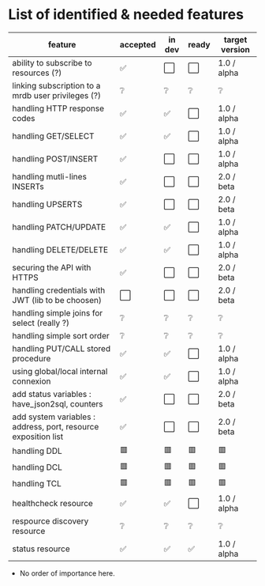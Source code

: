 # List of identified & needed features
| feature | accepted | in dev | ready | target version | 
|------|------|------|------|-----|
| ability to subscribe to resources (?) | :white_check_mark: | :white_large_square: | :white_large_square: | 1.0 / alpha |
| linking subscription to a mrdb user privileges (?) | :grey_question: | :grey_question: | :grey_question: | :grey_question: |    
| handling HTTP response codes | :white_check_mark: | :white_check_mark: | :white_large_square: | 1.0 / alpha |
| handling GET/SELECT | :white_check_mark: | :white_check_mark: | :white_large_square: | 1.0 / alpha |
| handling POST/INSERT | :white_check_mark: | :white_large_square: | :white_large_square: | 1.0 / alpha |
| handling mutli-lines INSERTs | :white_check_mark: | :white_large_square: | :white_large_square: | 2.0 / beta |
| handling UPSERTS | :white_check_mark: | :white_large_square: | :white_large_square: | 2.0 / beta |
| handling PATCH/UPDATE | :white_check_mark: | :white_check_mark: | :white_large_square: | 1.0 / alpha | 
| handling DELETE/DELETE | :white_check_mark: | :white_check_mark: | :white_large_square: | 1.0 / alpha |
| securing the API with HTTPS | :white_check_mark: | :white_large_square: | :white_large_square: | 2.0 / beta |
| handling credentials with JWT (lib to be choosen) | :white_large_square: | :white_large_square: | :white_large_square: | 2.0 / beta |
| handling simple joins for select (really ?) | :grey_question: | :grey_question: | :grey_question: |  :grey_question: | 
| handling simple sort order | :grey_question: | :grey_question: | :grey_question: |  :grey_question: | :grey_question: |
| handling PUT/CALL stored procedure | :white_check_mark: | :white_check_mark: | :white_large_square: | 1.0 / alpha |  
| using global/local internal connexion | :white_check_mark: | :white_check_mark: | :white_large_square: | 1.0 / alpha |
| add status variables : have_json2sql, counters | :white_check_mark: | :white_large_square: | :white_large_square: | 2.0 / beta |
| add system variables : address, port, resource exposition list | :white_check_mark: | :white_large_square: | :white_large_square: | 2.0 / beta | 
| handling DDL | :red_square: | :red_square: | :red_square: | :red_square: |
| handling DCL | :red_square: | :red_square: | :red_square: | :red_square: |
| handling TCL | :red_square: | :red_square: | :red_square: | :red_square: |
| healthcheck resource | :white_check_mark: | :white_check_mark: | :white_large_square: | 1.0 / alpha |
| respource discovery resource | :grey_question: | :grey_question: | :grey_question: | :grey_question: | 
| status resource | :white_check_mark: | :white_check_mark: | :white_check_mark: | 1.0 / alpha |

* No order of importance here.
